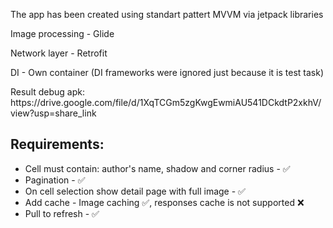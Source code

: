 The app has been created using standart pattert MVVM via jetpack libraries 
<p>
Image processing - Glide
<p>
Network layer - Retrofit 
<p>
DI - Own container (DI frameworks were ignored just because it is test task)
<p>
Result debug apk: https://drive.google.com/file/d/1XqTCGm5zgKwgEwmiAU541DCkdtP2xkhV/view?usp=share_link


## Requirements:
- Cell must contain: author's name, shadow and corner radius - ✅
- Pagination - ✅
- On cell selection show detail page with full image - ✅
- Add cache - Image caching ✅, responses cache is not supported ❌
- Pull to refresh - ✅
